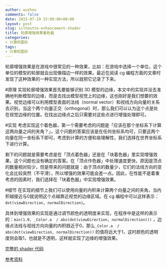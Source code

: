 ```yaml
---
author: wuzhou
comments: false
date: 2015-07-19 15:09:00+00:00
layout: post
slug: silhoutte-enhancement-shader
title: 轮廓增强效果着色器
categories:
- 计算机图形
tags:
- 计算机图形
---
```


轮廓增强效果是在游戏中很常见的一种效果，比如：在游戏中选择一个单位，这个单位的模型的轮廓就会出现像描边一样的效果。最近在阅读 cg 编程方面的文章时发现了这种效果的一种实现方法，所以就把它记录了下来。

#原理
实现轮廓增强效果首先要能够识别 3D 模型的边缘，本文中的实现并没去准确地判断模型的边缘，而是去找出模型视觉上的边缘，这也刚好是我们想要的效果。视觉边缘可以利用模型表面的法线（normal vector）和视线方向向量的关系去识别，当这个两个向量正交（orthogonal）时，那么我们可以认为这个点是处在视觉边缘的位置。在找出边缘点之后只需要对这些点进行增强处理即可。

#实现
考虑实现这个着色器，第一个需要考虑的问题是「应该在那个坐标系下计算这两向量之间的夹角？」，这个问题的答案应该是在任何坐标系均可，只要这两个向量在同一坐标系下即可，考虑到计算的方便和易理解性，我们选择在世界坐标系下进行计算。

剩下的问题就是需要考虑是在「顶点着色器」还是在「块着色器」里实现增强效果，这个问题也没有确定的答案。在「顶点作色器」中处理速度更快，原因是顶点的数量相对较少，但是带来的问题就是：由于顶点的数量少，它们的法线方向的变化会比较突然（不平滑），所以增强的效果可能会差一点。因此，在性能不是着重考虑的因素时，我们选择在「块着色器」中实现增强效果。

#细节
在实现的细节上我们可以使用向量的内积来计算两个向量之间的夹角，当内积越接近与0就说明这个点越靠近视觉的边缘区域。在 cg 编程中可以这样表示：`dot(viewDirection, normalDirection)`。

具体到增强效果的实现是通过调节颜色的透明度来实现，在程序中是这样的表示的：`min(1.0, _Color.a  / abs(dot(viewDirection, normalDirection)))` ，边缘点法线与视线方向向量的内积趋近于0，那么`_Color.a  / abs(dot(viewDirection, normalDirection))` 的值将远大于1，这时颜色的透明度则会取1，也就是不透明，这样就实现了边缘的增强效果。

[完整的 shader 代码](https://github.com/wuzhou/LearnCgPrograming/blob/master/Assets/Shaders/Cg%20silhouette%20enhancement.shader)

[参考资料](https://en.wikibooks.org/wiki/Cg_Programming/Unity/Silhouette_Enhancement)
